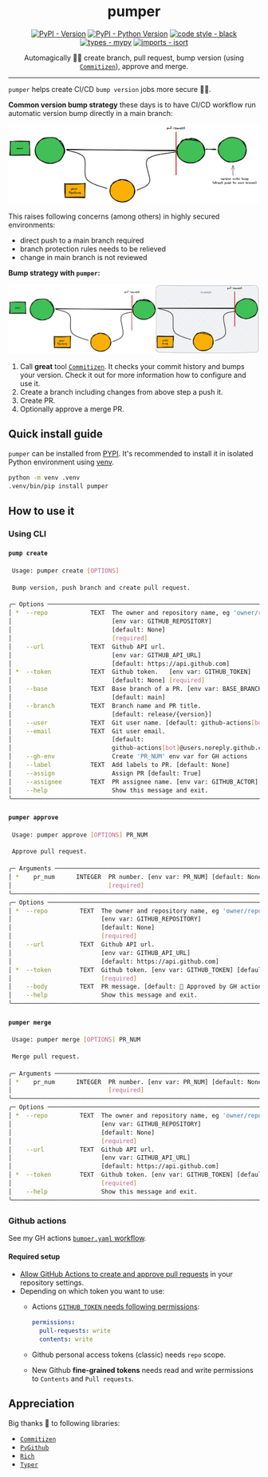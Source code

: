 <!-- markdownlint-disable-file no-inline-html first-line-h1 -->
<div align="center">

# pumper

[![PyPI - Version](https://img.shields.io/pypi/v/pumper.svg)](https://pypi.org/project/pumper) [![PyPI - Python Version](https://img.shields.io/pypi/pyversions/pumper.svg)](https://pypi.org/project/pumper) [![code style - black](https://img.shields.io/badge/code%20style-black-000000.svg)](https://github.com/psf/black) [![types - mypy](https://img.shields.io/badge/types-Mypy-blue.svg)](https://github.com/python/mypy) [![imports - isort](https://img.shields.io/badge/imports-isort-ef8336.svg)](https://github.com/pycqa/isort)

Automagically 🧚‍♀️ create branch, pull request, bump version (using [`Commitizen`](https://commitizen-tools.github.io/commitizen/)), approve and merge.

</div>

---

`pumper` helps create CI/CD `bump version` jobs more secure 👮‍♀️.

**Common version bump strategy** these days is to have CI/CD workflow run automatic version bump directly in a main branch:

![common-bump-strategy](docs/common-bump-strategy.excalidraw.png)

This raises following concerns (among others) in highly secured environments:

- direct push to a main branch required
- branch protection rules needs to be relieved
- change in main branch is not reviewed

**Bump strategy with `pumper`:**

![pumper-strategy](docs/pumper-strategy.excalidraw.png)

1. Call **great** tool [`Commitizen`](https://commitizen-tools.github.io/commitizen/). It checks your commit history and bumps your version. Check it out for more information how to configure and use it.
2. Create a branch including changes from above step a push it.
3. Create PR.
4. Optionally approve a merge PR.

## Quick install guide

`pumper` can be installed from [PYPI](https://pypi.org/project/pumper). It's recommended to install it in isolated Python environment using [venv](https://docs.python.org/3/tutorial/venv.html).

```bash
python -m venv .venv
.venv/bin/pip install pumper
```

## How to use it

### Using CLI

#### `pump create`

```bash
 Usage: pumper create [OPTIONS]

 Bump version, push branch and create pull request.

╭─ Options ──────────────────────────────────────────────────────────────────────╮
│ *  --repo            TEXT  The owner and repository name, eg 'owner/repo'.     │
│                            [env var: GITHUB_REPOSITORY]                        │
│                            [default: None]                                     │
│                            [required]                                          │
│    --url             TEXT  Github API url.                                     │
│                            [env var: GITHUB_API_URL]                           │
│                            [default: https://api.github.com]                   │
│ *  --token           TEXT  Github token.   [env var: GITHUB_TOKEN]             │
│                            [default: None] [required]                          │
│    --base            TEXT  Base branch of a PR. [env var: BASE_BRANCH]         │
│                            [default: main]                                     │
│    --branch          TEXT  Branch name and PR title.                           │
│                            [default: release/{version}]                        │
│    --user            TEXT  Git user name. [default: github-actions[bot]]       │
│    --email           TEXT  Git user email.                                     │
│                            [default:                                           │
│                            github-actions[bot]@users.noreply.github.com]       │
│    --gh-env                Create 'PR_NUM' env var for GH actions              │
│    --label           TEXT  Add labels to PR. [default: None]                   │
│    --assign                Assign PR [default: True]                           │
│    --assignee        TEXT  PR assignee name. [env var: GITHUB_ACTOR]           │
│    --help                  Show this message and exit.                         │
╰────────────────────────────────────────────────────────────────────────────────╯
```

#### `pumper approve`

```bash
 Usage: pumper approve [OPTIONS] PR_NUM

 Approve pull request.

╭─ Arguments ────────────────────────────────────────────────────────────────────╮
│ *    pr_num      INTEGER  PR number. [env var: PR_NUM] [default: None]         │
│                           [required]                                           │
╰────────────────────────────────────────────────────────────────────────────────╯
╭─ Options ──────────────────────────────────────────────────────────────────────╮
│ *  --repo         TEXT  The owner and repository name, eg 'owner/repo'.        │
│                         [env var: GITHUB_REPOSITORY]                           │
│                         [default: None]                                        │
│                         [required]                                             │
│    --url          TEXT  Github API url.                                        │
│                         [env var: GITHUB_API_URL]                              │
│                         [default: https://api.github.com]                      │
│ *  --token        TEXT  Github token. [env var: GITHUB_TOKEN] [default: None]  │
│                         [required]                                             │
│    --body         TEXT  PR message. [default: 🤖 Approved by GH actions!]      │
│    --help               Show this message and exit.                            │
╰────────────────────────────────────────────────────────────────────────────────╯
```

#### `pumper merge`

```bash
 Usage: pumper merge [OPTIONS] PR_NUM

 Merge pull request.

╭─ Arguments ────────────────────────────────────────────────────────────────────╮
│ *    pr_num      INTEGER  PR number. [env var: PR_NUM] [default: None]         │
│                           [required]                                           │
╰────────────────────────────────────────────────────────────────────────────────╯
╭─ Options ──────────────────────────────────────────────────────────────────────╮
│ *  --repo         TEXT  The owner and repository name, eg 'owner/repo'.        │
│                         [env var: GITHUB_REPOSITORY]                           │
│                         [default: None]                                        │
│                         [required]                                             │
│    --url          TEXT  Github API url.                                        │
│                         [env var: GITHUB_API_URL]                              │
│                         [default: https://api.github.com]                      │
│ *  --token        TEXT  Github token. [env var: GITHUB_TOKEN] [default: None]  │
│                         [required]                                             │
│    --help               Show this message and exit.                            │
╰────────────────────────────────────────────────────────────────────────────────╯
```

### Github actions

See my GH actions [`bumper.yaml` workflow](.github/workflows/bumper.yaml).

#### Required setup

- [Allow GitHub Actions to create and approve pull requests](https://docs.github.com/en/repositories/managing-your-repositorys-settings-and-features/enabling-features-for-your-repository/managing-github-actions-settings-for-a-repository#preventing-github-actions-from-creating-or-approving-pull-requests) in your repository settings.
- Depending on which token you want to use:
    - Actions [`GITHUB_TOKEN` needs following permissions](https://docs.github.com/en/actions/security-guides/automatic-token-authentication#modifying-the-permissions-for-the-github_token):

        ```yaml
        permissions:
          pull-requests: write
          contents: write
        ```

    - Github personal access tokens (classic) needs  `repo` scope.
    - New Github **fine-grained tokens** needs read and write permissions to `Contents` and `Pull requests`.

## Appreciation

Big thanks 🙏 to following libraries:

- [`Commitizen`](https://commitizen-tools.github.io/commitizen/)
- [`PyGithub`](https://github.com/PyGithub/PyGithub)
- [`Rich`](https://github.com/Textualize/rich)
- [`Typer`](https://typer.tiangolo.com)
